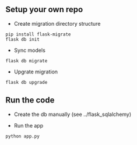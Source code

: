 ## Setup your own repo

- Create migration directory structure
```
pip install flask-migrate
flask db init
```
- Sync models
```
flask db migrate
```
- Upgrate migration
```
flask db upgrade
```

## Run the code
- Create the db manually (see ../flask_sqlalchemy)

- Run the app
```buildoutcfg
python app.py
```